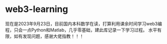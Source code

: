 # web3-learning
现在是2023年9月23日，目前国内本科数学在读，打算利用课余时间学习web3编程，只会一点Python和Matlab，几乎零基础，建此库记录一下学习过程。
水平有限，如有发现问题，感谢大佬指教！！！
